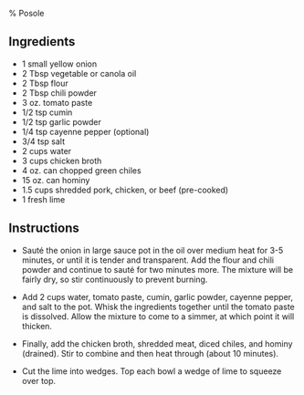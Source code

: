 % Posole

## Ingredients

- 1 small yellow onion 
- 2 Tbsp vegetable or canola oil 
- 2 Tbsp flour 
- 2 Tbsp chili powder
- 3 oz. tomato paste 
- 1/2 tsp cumin 
- 1/2 tsp garlic powder 
- 1/4 tsp cayenne pepper (optional) 
- 3/4 tsp salt 
- 2 cups water 
- 3 cups chicken broth
- 4 oz. can chopped green chiles
- 15 oz. can hominy
- 1.5 cups shredded pork, chicken, or beef (pre-cooked)
- 1 fresh lime 

## Instructions

- Sauté the onion in large sauce pot in the oil over medium heat for 3-5 minutes, or until it is tender and transparent. Add the flour and chili powder and continue to sauté for two minutes more. The mixture will be fairly dry, so stir continuously to prevent burning.

- Add 2 cups water, tomato paste, cumin, garlic powder, cayenne pepper, and salt to the pot. Whisk the ingredients together until the tomato paste is dissolved. Allow the mixture to come to a simmer, at which point it will thicken.

- Finally, add the chicken broth, shredded meat, diced chiles, and hominy (drained). Stir to combine and then heat through (about 10 minutes).

- Cut the lime into wedges. Top each bowl a wedge of lime to squeeze over top.